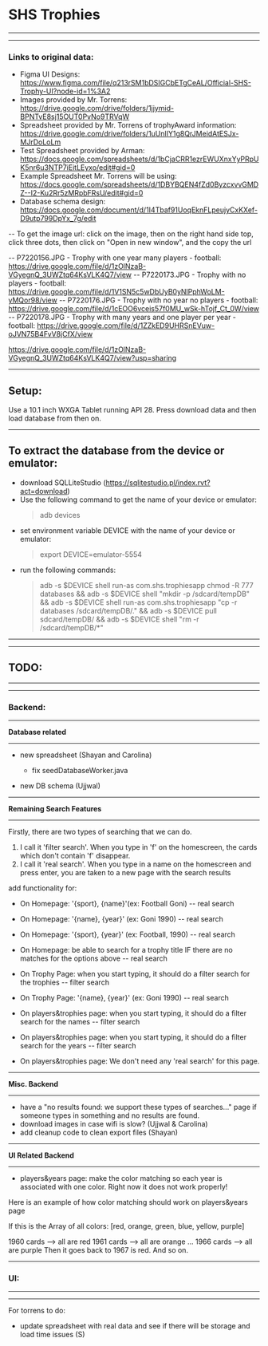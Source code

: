 # SHS Trophies 
___________________________________________________
___________________________________________________
### Links to original data:
- Figma UI Designs: https://www.figma.com/file/q213rSM1bDSIGCbETgCeAL/Official-SHS-Trophy-UI?node-id=1%3A2
- Images provided by Mr. Torrens: https://drive.google.com/drive/folders/1jjymid-BPNTvE8sj15OUT0PvNo9TRVqW
- Spreadsheet provided by Mr. Torrens of trophyAward information: https://drive.google.com/drive/folders/1uUnlIY1g8QrJMeidAtESJx-MJrDoLoLm
- Test Spreadsheet provided by Arman: https://docs.google.com/spreadsheets/d/1bCjaCRR1ezrEWUXnxYyPRpUK5nr6u3NTP7iEitLEyxo/edit#gid=0
- Example Spreadsheet Mr. Torrens will be using: https://docs.google.com/spreadsheets/d/1DBYBQEN4fZd0ByzcxvvGMDZ--I2-Ku2Rr5zMRpbFRsU/edit#gid=0
- Database schema design: https://docs.google.com/document/d/1I4Tbaf91UoqEknFLpeujyCxKXef-D9utp799DpYx_7g/edit

-- To get the image url: click on the image, then on the right hand side top, click three dots, then click on "Open in new window", and the copy the url


-- P7220156.JPG - Trophy with one year many players - football: https://drive.google.com/file/d/1zOlNzaB-VGyegnQ_3UWZtq64KsVLK4Q7/view
-- P7220173.JPG - Trophy with no players - football:  https://drive.google.com/file/d/1V1SN5c5wDbUyB0yNlPphWoLM-yMQor98/view
-- P7220176.JPG - Trophy with no year no players - football: https://drive.google.com/file/d/1cEOO6vceis57f0MU_wSk-hTojf_Ct_0W/view
-- P7220178.JPG - Trophy with many years and one player per year - football: https://drive.google.com/file/d/1ZZkED9UHRSnEVuw-oJVN75B4FvV8jCfX/view

https://drive.google.com/file/d/1zOlNzaB-VGyegnQ_3UWZtq64KsVLK4Q7/view?usp=sharing

___________________________________________________
## Setup:

Use a 10.1 inch WXGA Tablet running API 28. Press download data and then load database from then on.
___________________________________________________

## To extract the database from the device or emulator:

* download SQLLiteStudio (https://sqlitestudio.pl/index.rvt?act=download)
* Use the following command to get the name of your device or emulator:
    > adb devices
* set environment variable DEVICE with the name of your device or emulator:
    > export DEVICE=emulator-5554
* run the following commands:
    > adb -s $DEVICE shell run-as com.shs.trophiesapp chmod -R 777 databases &&
        adb -s $DEVICE shell "mkdir -p /sdcard/tempDB" && 
        adb -s $DEVICE shell run-as com.shs.trophiesapp "cp -r databases /sdcard/tempDB/." && 
        adb -s $DEVICE pull sdcard/tempDB/ && 
        adb -s $DEVICE shell "rm -r /sdcard/tempDB/*"
___________________________________________________
___________________________________________________

## TODO:
___________________________________________________
___________________________________________________

### Backend:
___________________________________________________
**Database related**
___________________________________________________

- new spreadsheet (Shayan and Carolina)
  - fix seedDatabaseWorker.java
  
- new DB schema (Ujjwal)
___________________________________________________
**Remaining Search Features**
___________________________________________________

Firstly, there are two types of searching that we can do.
1) I call it 'filter search'. When you type in 'f' on the homescreen, the cards which don't contain 'f' disappear.
2) I call it 'real search'. When you type in a name on the homescreen and press enter, you are taken to a new page with the search results

add functionality for:
- On Homepage: '{sport}, {name}'(ex: Football Goni) -- real search
- On Homepage: '{name}, {year}' (ex: Goni 1990) -- real search
- On Homepage: '{sport}, {year}' (ex: Football, 1990) -- real search
- On Homepage: be able to search for a trophy title IF there are no matches for the options above  -- real search

- On Trophy Page: when you start typing, it should do a filter search for the trophies -- filter search
- On Trophy Page: '{name}, {year}' (ex: Goni 1990) -- real search

- On players&trophies page: when you start typing, it should do a filter search for the names -- filter search
- On players&trophies page: when you start typing, it should do a filter search for the years -- filter search
- On players&trophies page: We don't need any 'real search' for this page. 

___________________________________________________
**Misc. Backend**
___________________________________________________

- have a "no results found: we support these types of searches..." page if someone types in something and no results are found.
- download images in case wifi is slow? (Ujjwal & Carolina)
- add cleanup code to clean export files (Shayan)

___________________________________________________
**UI Related Backend**
___________________________________________________

- players&years page: make the color matching so each year is associated with one color. Right now it does not work properly!

Here is an example of how color matching should work on players&years page

If this is the Array of all colors:
[red, orange, green, blue, yellow, purple]

1960 cards --> all are red
1961 cards --> all are orange
...
1966 cards --> all are purple
Then it goes back to 1967 is red. And so on.

___________________________________________________
### UI:
___________________________________________________

  
  
 
___________________________________________________

For torrens to do:
- update spreadsheet with real data and see if there will be storage and load time issues (S)
